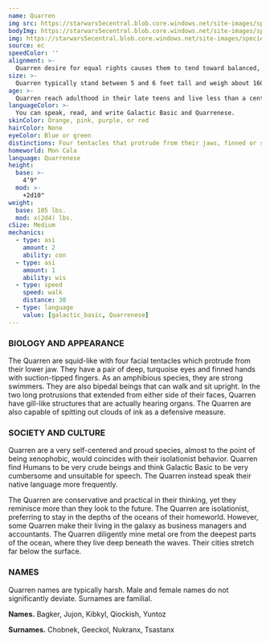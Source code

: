 ```yaml
---
name: Quarren
img src: https://starwars5ecentral.blob.core.windows.net/site-images/species/species_quarren.png
bodyImg: https://starwars5ecentral.blob.core.windows.net/site-images/species/species_quarren.png
img: https://starwars5ecentral.blob.core.windows.net/site-images/species/species_quarren.png
source: ec
speedColor: ''
alignment: >-
  Quarren desire for equal rights causes them to tend toward balanced, though there are exceptions.
size: >-
  Quarren typically stand between 5 and 6 feet tall and weigh about 160 lbs. Regardless of your position in that range, your size is Medium.
age: >-
  Quarren reach adulthood in their late teens and live less than a century.
languageColor: >-
  You can speak, read, and write Galactic Basic and Quarrenese. 
skinColor: Orange, pink, purple, or red
hairColor: None
eyeColor: Blue or green
distinctions: Four tentacles that protrude from their jaws, finned or suction-cup tipped fingers, able to spit out clouds of ink in defense
homeworld: Mon Cala
language: Quarrenese
height:
  base: >-
    4’9"
  mod: >-
    +2d10"
weight:
  base: 105 lbs.
  mod: x(2d4) lbs.
cSize: Medium
mechanics:
  - type: asi
    amount: 2
    ability: con
  - type: asi
    amount: 1
    ability: wis
  - type: speed
    speed: walk
    distance: 30
  - type: language
    value: [galactic_basic, Quarrenese]
---
```

### BIOLOGY AND APPEARANCE
The Quarren are squid-like with four facial tentacles which protrude from their lower jaw. They have a pair of deep, turquoise eyes and finned hands with suction-tipped fingers. As an amphibious species, they are strong swimmers. They are also bipedal beings that can walk and sit upright. In the two long protrusions that extended from either side of their faces, Quarren have gill-like structures that are actually hearing organs. The Quarren are also capable of spitting out clouds of ink as a defensive measure.

### SOCIETY AND CULTURE
Quarren are a very self-centered and proud species, almost to the point of being xenophobic, would coincides with their isolationist behavior. Quarren find Humans to be very crude beings and think Galactic Basic to be very cumbersome and unsuitable for speech. The Quarren instead speak their native language more frequently.

The Quarren are conservative and practical in their thinking, yet they reminisce more than they look to the future. The Quarren are isolationist, preferring to stay in the depths of the oceans of their homeworld. However, some Quarren make their living in the galaxy as business managers and accountants. The Quarren diligently mine metal ore from the deepest parts of the ocean, where they live deep beneath the waves. Their cities stretch far below the surface.

### NAMES
Quarren names are typically harsh. Male and female names do not significantly deviate. Surnames are familial.

__Names.__ Bagker, Jujon, Kibkyl, Qiockish, Yuntoz

__Surnames.__ Chobnek, Geeckol, Nukranx, Tsastanx



    